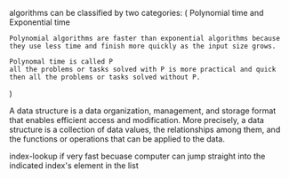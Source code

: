 algorithms can be classified by two categories: (
    Polynomial time and Exponential time

    Polynomial algorithms are faster than exponential algorithms because they use less time and finish more quickly as the input size grows.

    Polynomal time is called P
    all the problems or tasks solved with P is more practical and quick then all the problems or tasks solved without P.
)

A data structure is a data organization, management, and storage format that enables efficient access and modification. More precisely, a data structure is a collection of data values, the relationships among them, and the functions or operations that can be applied to the data.

index-lookup if very fast becuase computer can jump straight into the indicated index's element in the list